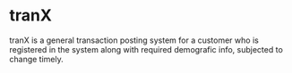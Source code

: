 # tranX
tranX is a general transaction posting system for a customer who is registered in the system along with required demografic info, subjected to 
change timely.